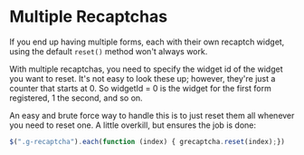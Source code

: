 # Multiple Recaptchas

If you end up having multiple forms, each with their own recaptch widget, using
the default `reset()` method won't always work. 

With multiple recaptchas, you need to specify the widget id of the widget you
want to reset. It's not easy to look these up; however, they're just a counter
that starts at 0. So widgetId = 0 is the widget for the first form registered, 1
the second, and so on.

An easy and brute force way to handle this is to just reset them all whenever
you need to reset one. A little overkill, but ensures the job is done:

```js
$(".g-recaptcha").each(function (index) { grecaptcha.reset(index);})
```
